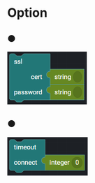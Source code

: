 # Option

## ●

![](../../../.gitbook/assets/image%20%28147%29.png)

## ●

![](../../../.gitbook/assets/image%20%28121%29.png)


